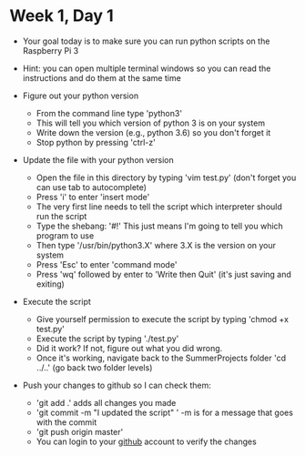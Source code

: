 # Week 1, Day 1

* Your goal today is to make sure you can run python scripts on the Raspberry Pi 3
* Hint: you can open multiple terminal windows so you can read the instructions and do them at the same time

* Figure out your python version
  * From the command line type 'python3'
  * This will tell you which version of python 3 is on your system
  * Write down the version (e.g., python 3.6) so you don't forget it
  * Stop python by pressing 'ctrl-z'

* Update the file with your python version
  * Open the file in this directory by typing 'vim test.py' (don't forget you can use tab to autocomplete)
  * Press 'i' to enter 'insert mode'
  * The very first line needs to tell the script which interpreter should run the script
  * Type the shebang:  '#!'  This just means I'm going to tell you which program to use
  * Then type '/usr/bin/python3.X' where 3.X is the version on your system
  * Press 'Esc' to enter 'command mode'
  * Press 'wq' followed by enter to 'Write then Quit' (it's just saving and exiting)

* Execute the script
  * Give yourself permission to execute the script by typing 'chmod +x test.py'
  * Execute the script by typing './test.py'
  * Did it work?  If not, figure out what you did wrong.
  * Once it's working, navigate back to the SummerProjects folder 'cd ../..'  (go back two folder levels)

* Push your changes to github so I can check them:
  * 'git add .'  adds all changes you made
  * 'git commit -m "I updated the script"  '   -m is for a message that goes with the commit
  * 'git push origin master'
  * You can login to your [github](https://github.com/) account to verify the changes

